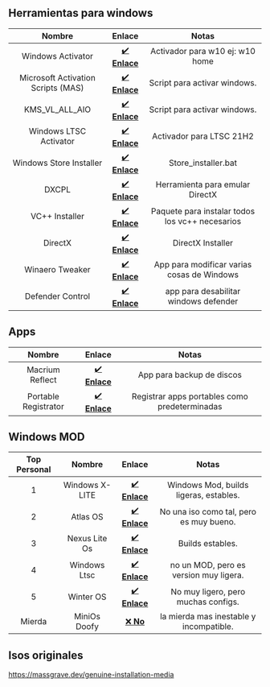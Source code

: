 ## Herramientas para windows
| Nombre | Enlace | Notas |
| :-: | :-: | :-: |
| Windows Activator | [✔️ **Enlace**](https://pastebin.com/BWFT1qKB) | Activador para w10 ej: w10 home | 
| Microsoft Activation Scripts (MAS) | [✔️ **Enlace**](https://github.com/massgravel/Microsoft-Activation-Scripts) | Script para activar windows. |
| KMS_VL_ALL_AIO | [✔️ **Enlace**](https://github.com/abbodi1406/KMS_VL_ALL_AIO) | Script para activar windows. |
| Windows LTSC Activator | [✔️ **Enlace**](https://www.mediafire.com/file/o99ssa09w8o85mg/LTSC.zip/file) | Activador para LTSC 21H2 |
| Windows Store Installer | [✔️ **Enlace**](https://www.mediafire.com/file/8gorwha91g0dfmo/Store_Installer.zip/file) | Store_installer.bat 
| DXCPL | [✔️ **Enlace**](https://www.mediafire.com/file/xtki8isne874lv6/dxcpl.exe/file) | Herramienta para emular DirectX
| VC++ Installer | [✔️ **Enlace**](https://www.techpowerup.com/download/visual-c-redistributable-runtime-package-all-in-one/) | Paquete para instalar todos los vc++ necesarios
| DirectX | [✔️ **Enlace**](https://www.microsoft.com/en-us/download/details.aspx?id=35) | DirectX Installer 
| Winaero Tweaker | [✔️ **Enlace**](https://winaerotweaker.com/) | App para modificar varias cosas de Windows
| Defender Control  | [✔️ **Enlace**](https://www.sordum.org/9480/defender-control-v2-1/) | app para desabilitar windows defender

## Apps 
| Nombre | Enlace | Notas |
| :-: | :-: | :-: |
| Macrium Reflect | [✔️ **Enlace**](https://www.macrium.com/reflectfree) | App para backup de discos
| Portable Registrator | [✔️ **Enlace**](https://github.com/SiL3NC3/PortableRegistrator) | Registrar apps portables como predeterminadas

## Windows MOD
| Top Personal | Nombre | Enlace | Notas |
| :-: | :-: | :-: | :-: |
| 1 |  Windows X-LITE | [✔️ **Enlace**](https://windowsxlite.com/) | Windows Mod, builds ligeras, estables.
| 2 |  Atlas OS | [✔️ **Enlace**](https://atlasos.net/) | No una iso como tal, pero es muy bueno.
| 3 | Nexus Lite Os | [✔️ **Enlace**](https://nexusliteos.blogspot.com/) | Builds estables.
| 4 | Windows Ltsc | [✔️ **Enlace**](https://software-download.microsoft.com/download/sg/444969d5-f34g-4e03-ac9d-1f9786c69161/19044.1288.211006-0501.21h2_release_svc_refresh_CLIENT_LTSC_EVAL_x64FRE_es-es.iso) | no un MOD, pero es version muy ligera.
| 5 | Winter OS | [✔️ **Enlace**](https://www.youtube.com/watch?v=Njudr5fKpDU) | No muy ligero, pero muchas configs.
| Mierda | MiniOs Doofy | [❌ **No**](https://github.com/lolminiyt/UPDT/blob/main/tools/windows.md) | la mierda mas inestable y incompatible.

## Isos originales

https://massgrave.dev/genuine-installation-media
